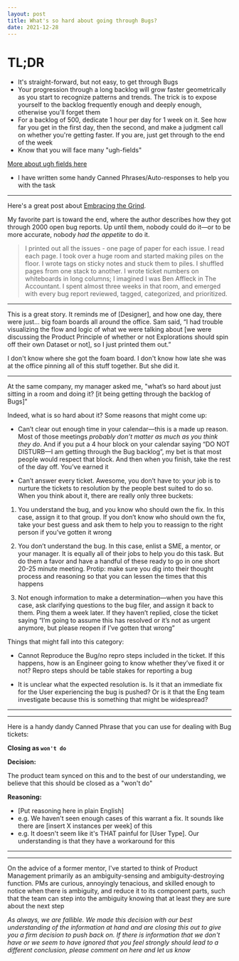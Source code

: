 ```yaml
---
layout: post
title: What's so hard about going through Bugs?
date: 2021-12-28
---
```


# TL;DR
* It's straight-forward, but not easy, to get through Bugs
* Your progression through a long backlog will grow faster geometrically as you start to recognize patterns and trends. The trick is to expose yourself to the backlog frequently enough and deeply enough, otherwise you'll forget them
* For a backlog of 500, dedicate 1 hour per day for 1 week on it. See how far you get in the first day, then the second, and make a judgment call on whether you're getting faster. If you are, just get through to the end of the week
* Know that you will face many "ugh-fields" <span class="sidenote-number"></span>

<span class="sidenote"><a href="https://www.lesswrong.com/posts/EFQ3F6kmt4WHXRqik/ugh-fields">More about ugh fields here</a></span>

* I have written some handy Canned Phrases/Auto-responses to help you with the task


----

Here's a great post about [Embracing the Grind](https://jacobian.org/2021/apr/7/embrace-the-grind/). 

My favorite part is toward the end, where the author describes how they got through 2000 open bug reports. Up until them, nobody could do it—or to be more accurate, nobody *had the appetite* to do it.

> I printed out all the issues - one page of paper for each issue. I read each page. I took over a huge room and started making piles on the floor. I wrote tags on sticky notes and stuck them to piles. I shuffled pages from one stack to another. I wrote ticket numbers on whiteboards in long columns; I imagined I was Ben Affleck in The Accountant. I spent almost three weeks in that room, and emerged with every bug report reviewed, tagged, categorized, and prioritized.


----


This is a great story. It reminds me of [Designer], and how one day, there were just... big foam boards all around the office. Sam said, “I had trouble visualizing the flow and logic of what we were talking about \[we were discussing the Product Principle of whether or not Explorations should spin off their own Dataset or not], so I just printed them out.”

I don't know where she got the foam board. I don't know how late she was at the office pinning all of this stuff together. But she did it.


----


At the same company, my manager asked me, "what’s so hard about just sitting in a room and doing it? \[it being getting through the backlog of Bugs]"

Indeed, what is so hard about it? Some reasons that might come up:

- Can’t clear out enough time in your calendar—this is a made up reason. Most of those meetings *probably don’t matter as much as you think they do*. And if you put a 4 hour block on your calendar saying “DO NOT DISTURB—I am getting through the Bug backlog”, my bet is that most people would respect that block. And then when you finish, take the rest of the day off. You’ve earned it

- Can’t answer every ticket. Awesome, you don’t have to: your job is to nurture the tickets to resolution by the people best suited to do so. When you think about it, there are really only three buckets:

1. You understand the bug, and you know who should own the fix. In this case, assign it to that group. If you don’t know who should own the fix, take your best guess and ask them to help you to reassign to the right person if you’ve gotten it wrong

2. You don’t understand the bug. In this case, enlist a SME, a mentor, or your manager. It is equally all of their jobs to help you do this task. But do them a favor and have a handful of these ready to go in one short 20-25 minute meeting. Protip: make sure you dig into their thought process and reasoning so that you can lessen the times that this happens

3. Not enough information to make a determination—when you have this case, ask  clarifying questions to the bug filer, and assign it back to them. Ping them a week later. If they haven’t replied, close the ticket saying “I’m going to assume this has resolved or it’s not as urgent anymore, but please reopen if I’ve gotten that wrong”

Things that might fall into this category:

* Cannot Reproduce the Bug/no repro steps included in the ticket. If this happens, how is an Engineer going to know whether they’ve fixed it or not? Repro steps should be table stakes for reporting a bug

* It is unclear what the expected resolution is. Is it that an immediate fix for the User experiencing the bug is pushed? Or is it that the Eng team investigate because this is something that might be widespread?


-----
-----

Here is a handy dandy Canned Phrase that you can use for dealing with Bug tickets:

__Closing as `won't do`__

**Decision:**

The product team synced on this and to the best of our understanding, we believe that this should be closed as a "won't do"

**Reasoning:**

- \[Put reasoning here in plain English]
- e.g. We haven't seen enough cases of this warrant a fix. It sounds like there are \[insert X instances per week] of this
- e.g. It doesn't seem like it's THAT painful for \[User Type]. Our understanding is that they have a workaround for this


-----
-----


On the advice of a former mentor, I've started to think of Product Management primarily as an ambiguity-sensing and ambiguity-destroying function. PMs are curious, annoyingly tenacious, and skilled enough to notice when there is ambiguity, and reduce it to its component parts, such that the team can step into the ambiguity knowing that at least they are sure about the next step

*As always, we are fallible. We made this decision with our best understanding of the information at hand and are closing this out to give you a firm decision to push back on. If there is information that we don't have or we seem to have ignored that you feel strongly should lead to a different conclusion, please comment on here and let us know*